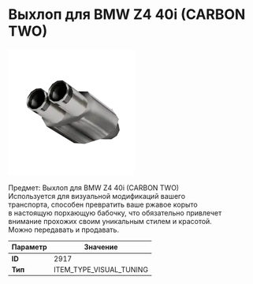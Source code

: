 # Выхлоп для BMW Z4 40i (CARBON TWO)

![Item Image](../img/2917.webp?raw=true)

Предмет: Выхлоп для BMW Z4 40i (CARBON TWO)<br>Используется для визуальной модификаций вашего<br>транспорта, способен превратить ваше ржавое корыто<br>в настоящую порхающую бабочку, что обязательно привлечет<br>внимание прохожих своим уникальным стилем и красотой.<br>Можно передавать и продавать.


| Параметр | Значение |
|----------|----------|
| **ID** | 2917 |
| **Тип** | ITEM_TYPE_VISUAL_TUNING |

